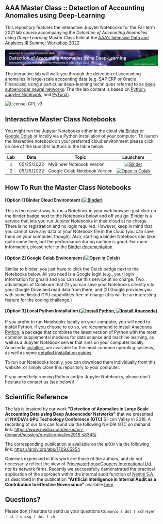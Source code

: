 ## AAA Master Class :: Detection of Accounting Anomalies using Deep-Learning

This repository features the interactive Jupyter Notebooks for the Fall term 2021 lab course accompanying the *Detection of Accounting Anomalies using Deep-Learning* Master Class held at the [AAA's Intensive Data and Analytics III Summer Workshop 2022](https://aaahq.org/Meetings/2022/Intensive-Data-and-Analytics-Workshop-III).

![Course Banner](banner.png)

The ineractive lab will walk you through the detection of accounting anomalies in large-scale accounting data (e.g. SAP ERP or Oracle Financials) using a particular deep-learning techniques referred to as [deep autoencoder neural networks](https://citeseerx.ist.psu.edu/viewdoc/download?doi=10.1.1.459.3788&rep=rep1&type=pdf). The the lab content is based on [Python](https://www.python.org), [Jupyter Notebook](https://jupyter.org), and [PyTorch](https://pytorch.org).

![License: GPL v3](https://img.shields.io/badge/License-GPLv3-blue.svg)

## Interactive Master Class Notebooks

You might run the Jupyter Notebooks either in the cloud via [Binder](https://mybinder.org/) or [Google Colab](https://colab.research.google.com/) or locally via a Python installation of your computer. To launch the interactive notebook on your preferred cloud environment please click on one of the launcher buttons in the table below:

| Lab | Date         |Topic                                                                 | Launchers |
|:---:|:------------:|----------------------------------------------------------------------|:--------:|
|  1  | 05/25/2022 | MyBinder Notebook Version                              | [![Binder](https://mybinder.org/badge_logo.svg)](https://mybinder.org/v2/gh/gitihubi/courseAAA/main?filepath=aaa_lab.ipynb) |
|  2  | 05/25/2022 | Google Colab Notebook Version                          | [![Open In Colab](https://colab.research.google.com/assets/colab-badge.svg)](https://colab.research.google.com/github/gitihubi/courseAAA/blob/main/aaa_colab.ipynb)|

## How To Run the Master Class Notebooks

#### [Option 1] Binder Cloud Environment ([![Binder](https://mybinder.org/badge_logo.svg)](https://mybinder.org/v2/gh/GitiHubi/courseAAA/main))

This is the easiest way to run a Notebook in your web browser: just click on the binder badge next to 
the Notebooks below and off you go. Binder is a service that lets you run Jupyter Notebooks in their cloud at no charge. 
There is no registration and no
login required. However, keep in mind that you cannot save any data or your Notebook file in the cloud (you can save them
on your computer, though). Also, starting a binder
Notebook can take quite some time, but the performance during runtime is good. 
For more information, please refer to the [Binder documentation](https://mybinder.readthedocs.io/en/latest/index.html).

#### [Option 2] Google Colab Environment ([![Open In Colab](https://colab.research.google.com/assets/colab-badge.svg)](https://colab.research.google.com/github/GitiHubi/courseAAA/blob/main))

Similar to binder, you just have to click the Colab badge next to the Notebooks below. All you need is a Google login
(e.g., your login information for gmail) and you can use this service at no charge. 
Two advantages of Colab are that (1) you can save your 
Notebooks directly into your Google Drive and read data from there, and (2) Google provides you with some limited GPU capabilities
free of charge (this will be an interesting feature for the coding challenge.)

#### [Option 3] Local Python Installation ([![Install Python](https://img.shields.io/badge/python-v3.7-green)](https://python.org), [![Install Anaconda](https://img.shields.io/badge/conda-v3.7.1-green)](https://anaconda.com))

If you prefer to run Notebooks locally on your computer, you will need to install Python. If you choose to do so,
we recommend to install [Anaconda Python](https://www.anaconda.com/products/individual), a package that combines the 
latest version of Python with the most common supplemental modules for data science and machine learning, as well 
as a Jupyter Notebook server that runs on your computer locally. Anaconda 
[installers](https://www.anaconda.com/products/individual#Downloads) are available 
for the most common operating systems, as well as some 
[detailed installation guides](https://docs.anaconda.com/anaconda/install/). 

To run our Notebooks locally, you can download them individually from this website, 
or simply clone this repository to your computer. 

If you need help running Python and/or Jupyter Notebooks, please don't hesitate to contact us (see below)!

## Scientific Reference

The lab is inspired by our work **"Detection of Anomalies in Large Scale Accounting Data using Deep Autoencoder Networks"** that we presented at **NVIDIA's GPU Technology Conference (GTC)** Silicon Valley in 2018. A recording of our talk can found via the following NVIDIA GTC on demand link: https://www.nvidia.com/en-us/on-demand/session/gtcsiliconvalley2018-s8343/  

The corresponding publication is available on the arXiv via the following link: https://arxiv.org/abs/1709.05254

Opinions expressed in this work are those of the authors, and do not necessarily reflect the view of [PricewaterhouseCoopers International Ltd.](https://www.pwc.com) nor its network firms. Recently we successfully demonstrated the practical application of the approach within the internal audit function of [Nestlé S.A.](https://www.nestle.com) as described in the publication  **"Artificial Intelligence in Internal Audit as a Contribution to Effective Governance"** available [here](https://www.alexandria.unisg.ch/265632/1/2022_1_Artificial_intelligence_in_internal_audit_as_a_contribution_to_effective_governance.pdf).

## Questions?

Please don't hesitate to send us your questions to: `marco ( dot ) schreyer ( at ) unisg ( dot ) ch`  
